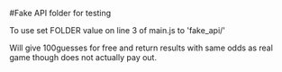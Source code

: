 #Fake API folder for testing

To use set FOLDER value on line 3 of main.js to 'fake_api/'

Will give 100guesses for free and return results with same odds as real game though does not actually pay out.

